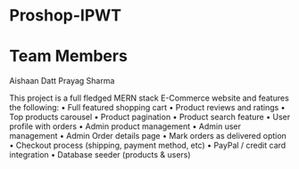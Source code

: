 # Proshop-IPWT

# Team Members
Aishaan Datt
Prayag Sharma

This project is a full fledged MERN stack E-Commerce website and  features the following:
•	Full featured shopping cart
•	Product reviews and ratings
•	Top products carousel
•	Product pagination
•	Product search feature
•	User profile with orders
•	Admin product management
•	Admin user management
•	Admin Order details page
•	Mark orders as delivered option
•	Checkout process (shipping, payment method, etc)
•	PayPal / credit card integration
•	Database seeder (products & users)
